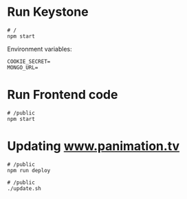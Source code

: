 # Run Keystone

```
# /
npm start
```

Environment variables:

```
COOKIE_SECRET=
MONGO_URL=
```

# Run Frontend code

```
# /public
npm start
```

# Updating www.panimation.tv

```
# /public
npm run deploy
```

```
# /public
./update.sh
```
